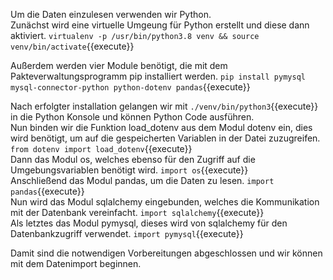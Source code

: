 Um die Daten einzulesen verwenden wir Python.  
Zunächst wird eine virtuelle Umgeung für Python erstellt und diese dann aktiviert. `virtualenv -p /usr/bin/python3.8 venv && source venv/bin/activate`{{execute}}

Außerdem werden vier Module benötigt, die mit dem Pakteverwaltungsprogramm pip installiert werden. `pip install pymysql mysql-connector-python python-dotenv pandas`{{execute}}

Nach erfolgter installation gelangen wir mit `./venv/bin/python3`{{execute}} in die Python Konsole und können Python Code ausführen.  
Nun binden wir die Funktion load_dotenv aus dem Modul dotenv ein, dies wird benötigt, um auf die gespeicherten Variablen in der Datei zuzugreifen. `from dotenv import load_dotenv`{{execute}}  
Dann das Modul os, welches ebenso für den Zugriff auf die Umgebungsvariablen benötigt wird. `import os`{{execute}}  
Anschließend das Modul pandas, um die Daten zu lesen. `import pandas`{{execute}}  
Nun wird das Modul sqlalchemy eingebunden, welches die Kommunikation mit der Datenbank vereinfacht. `import sqlalchemy`{{execute}}  
Als letztes das Modul pymysql, dieses wird von sqlalchemy für den Datenbankzugriff verwendet. `import pymysql`{{execute}}  

Damit sind die notwendigen Vorbereitungen abgeschlossen und wir können mit dem Datenimport beginnen.